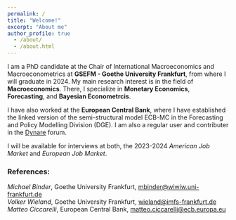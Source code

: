 ```yaml
---
permalink: /
title: "Welcome!"
excerpt: "About me"
author_profile: true
  - /about/
  - /about.html
---
```


I am a PhD candidate at the Chair of International Macroeconomics and Macroeconometrics at **GSEFM - Goethe University Frankfurt**, from where I will graduate in 2024.
My main research interest is in the field of **Macroeconomics**. There, I specialize in **Monetary Economics**, **Forecasting**, and **Bayesian Econometrcis**.

I have also worked at the **European Central Bank**, where I have established the linked version of the semi-structural model ECB-MC in the Forecasting and Policy Modelling Division (DGE). I am also a regular user and contributer in the [Dynare](https://forum.dynare.org/u/DoubleBass/summary) forum.

I will be available for interviews at both, the 2023-2024 *American Job Market* and *European Job Market*.


### References:
*Michael Binder*, Goethe University Frankfurt, [mbinder@wiwiw.uni-frankfurt.de](mbinder@wiwiw.uni-frankfurt.de) <br> 
*Volker Wieland*, Goethe University Frankfurt, [wieland@imfs-frankfurt.de](wieland@imfs-frankfurt.de) <br> 
*Matteo Ciccarelli*, European Central Bank, [matteo.ciccarelli@ecb.europa.eu](matteo.ciccarelli@ecb.europa.eu) <br> 




